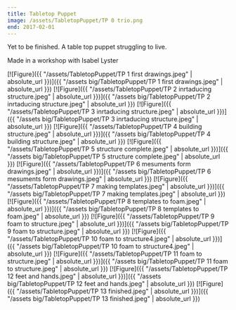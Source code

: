 ```yaml
---
title: Tabletop Puppet
image: /assets/TabletopPuppet/TP 0 trio.png
end: 2017-02-01
---
```


<!-- this is a potential header item: background: "image" -->

Yet to be finished. A table top puppet struggling to live.

Made in a workshop with Isabel Lyster

[![Figure]({{ "/assets/TabletopPuppet/TP 1 first drawings.jpeg" | absolute_url }})]({{ "/assets big/TabletopPuppet/TP 1 first drawings.jpeg" | absolute_url }})
[![Figure]({{ "/assets/TabletopPuppet/TP 2 inrtaducing structure.jpeg" | absolute_url }})]({{ "/assets big/TabletopPuppet/TP 2 inrtaducing structure.jpeg" | absolute_url }})
[![Figure]({{ "/assets/TabletopPuppet/TP 3 inrtaducing structure.jpeg" | absolute_url }})]({{ "/assets big/TabletopPuppet/TP 3 inrtaducing structure.jpeg" | absolute_url }})
[![Figure]({{ "/assets/TabletopPuppet/TP 4 building structure.jpeg" | absolute_url }})]({{ "/assets big/TabletopPuppet/TP 4 building structure.jpeg" | absolute_url }})
[![Figure]({{ "/assets/TabletopPuppet/TP 5 structure complete.jpeg" | absolute_url }})]({{ "/assets big/TabletopPuppet/TP 5 structure complete.jpeg" | absolute_url }})
[![Figure]({{ "/assets/TabletopPuppet/TP 6 mesuments form drawings.jpeg" | absolute_url }})]({{ "/assets big/TabletopPuppet/TP 6 mesuments form drawings.jpeg" | absolute_url }})
[![Figure]({{ "/assets/TabletopPuppet/TP 7 making templates.jpeg" | absolute_url }})]({{ "/assets big/TabletopPuppet/TP 7 making templates.jpeg" | absolute_url }})
[![Figure]({{ "/assets/TabletopPuppet/TP 8 templates to foam.jpeg" | absolute_url }})]({{ "/assets big/TabletopPuppet/TP 8 templates to foam.jpeg" | absolute_url }})
[![Figure]({{ "/assets/TabletopPuppet/TP 9 foam to structure.jpeg" | absolute_url }})]({{ "/assets big/TabletopPuppet/TP 9 foam to structure.jpeg" | absolute_url }})
[![Figure]({{ "/assets/TabletopPuppet/TP 10 foam to structure4.jpeg" | absolute_url }})]({{ "/assets big/TabletopPuppet/TP 10 foam to structure4.jpeg" | absolute_url }})
[![Figure]({{ "/assets/TabletopPuppet/TP 11 foam to structure.jpeg" | absolute_url }})]({{ "/assets big/TabletopPuppet/TP 11 foam to structure.jpeg" | absolute_url }})
[![Figure]({{ "/assets/TabletopPuppet/TP 12 feet and hands.jpeg" | absolute_url }})]({{ "/assets big/TabletopPuppet/TP 12 feet and hands.jpeg" | absolute_url }})
[![Figure]({{ "/assets/TabletopPuppet/TP 13 finished.jpeg" | absolute_url }})]({{ "/assets big/TabletopPuppet/TP 13 finished.jpeg" | absolute_url }})
